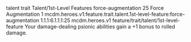 <ability>
  <metadata>
    <class>talent</class>
    <feature_type>trait</feature_type>
    <file_dpath>Talent/1st-Level Features</file_dpath>
    <item_id>force-augmentation</item_id>
    <item_index>25</item_index>
    <item_name>Force Augmentation</item_name>
    <level>1</level>
    <scc>mcdm.heroes.v1:feature.trait.talent.1st-level-feature:force-augmentation</scc>
    <scdc>1.1.1:6.1.1.1:25</scdc>
    <source>mcdm.heroes.v1</source>
    <type>feature/trait/talent/1st-level-feature</type>
  </metadata>
  <effects>
    <effect type="mundane">Your damage-dealing psionic abilities gain a +1 bonus to rolled damage.</effect>
  </effects>
</ability>
